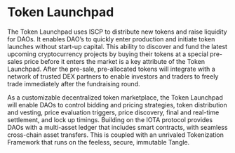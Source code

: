 # Token Launchpad

The Token Launchpad uses ISCP to distribute new tokens and raise liquidity for DAOs. It enables DAO’s to quickly enter production and initiate token launches without start-up capital. This ability to discover and fund the latest upcoming cryptocurrency projects by buying their tokens at a special pre-sales price before it enters the market is a key attribute of the Token Launchpad. After the pre-sale, pre-allocated tokens will integrate with a network of trusted DEX partners to enable investors and traders to freely trade immediately after the fundraising round.

As a customizable decentralized token marketplace, the Token Launchpad will enable DAOs to control bidding and pricing strategies, token distribution and vesting, price evaluation triggers, price discovery, final and real-time settlement, and lock up timings. Building on the IOTA protocol provides DAOs with a multi-asset ledger that includes smart contracts, with seamless cross-chain asset transfers. This is coupled with an unrivaled Tokenization Framework that runs on the feeless, secure, immutable Tangle.
